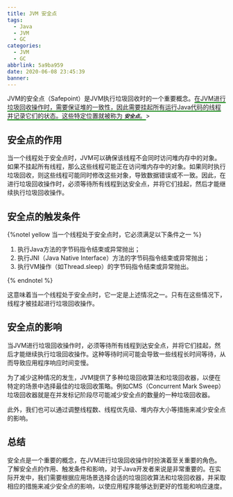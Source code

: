 ```yaml
---
title: JVM 安全点
tags:
  - Java
  - JVM
  - GC
categories:
  - JVM
  - GC
abbrlink: 5a9ba959
date: 2020-06-08 23:45:39
banner:
---
```


JVM的安全点（Safepoint）是JVM执行垃圾回收时的一个重要概念。<span style="border-bottom:2px solid green;">在JVM进行垃圾回收操作时，需要保证堆的一致性，因此需要挂起所有运行Java代码的线程并记录它们的状态。这些特定位置就被称为 ***`安全点`***。</span>>

## 安全点的作用

当一个线程处于安全点时，JVM可以确保该线程不会同时访问堆内存中的对象。如果不挂起所有线程，那么这些线程可能正在访问堆内存中的对象。如果同时执行垃圾回收，则这些线程可能同时修改这些对象，导致数据错误或不一致。因此，在进行垃圾回收操作时，必须等待所有线程到达安全点，并将它们挂起，然后才能继续执行垃圾回收操作。

## 安全点的触发条件

{%notel yellow 当一个线程处于安全点时，它必须满足以下条件之一 %}

1. 执行Java方法的字节码指令结束或异常抛出；
2. 执行JNI（Java Native Interface）方法的字节码指令结束或异常抛出；
3. 执行VM操作（如Thread.sleep）的字节码指令结束或异常抛出。

{% endnotel %}

这意味着当一个线程处于安全点时，它一定是上述情况之一。只有在这些情况下，线程才被挂起进行垃圾回收操作。

## 安全点的影响

当JVM进行垃圾回收操作时，必须等待所有线程到达安全点，并将它们挂起，然后才能继续执行垃圾回收操作。这种等待时间可能会导致一些线程长时间等待，从而导致应用程序响应时间变慢。

为了减少这种情况的发生，JVM提供了多种垃圾回收算法和垃圾回收器，以便在特定的场景中选择最佳的垃圾回收策略。例如CMS（Concurrent Mark Sweep）垃圾回收器就是在并发标记阶段尽可能减少安全点的数量的一种垃圾回收器。

此外，我们也可以通过调整线程数、线程优先级、堆内存大小等措施来减少安全点的影响。

## 总结

安全点是一个重要的概念，在JVM进行垃圾回收操作时扮演着至关重要的角色。了解安全点的作用、触发条件和影响，对于Java开发者来说是非常重要的。在实际开发中，我们需要根据应用场景选择合适的垃圾回收算法和垃圾回收器，并采取相应的措施来减少安全点的影响，以使应用程序能够达到更好的性能和响应速度。
